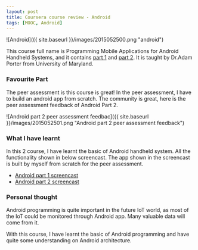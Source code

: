 ```yaml
---
layout: post
title: Coursera course review - Android
tags: [MOOC, Android]
---
```


![Android]({{ site.baseurl }}/images/2015052500.png "android")

This course full name is Programming Mobile Applications for Android Handheld Systems, and it contains
[part 1](https://www.coursera.org/course/androidpart1) and [part 2](https://www.coursera.org/course/androidpart2).
It is taught by Dr.Adam Porter from University of Maryland.

### Favourite Part

The peer assessment is this course is great! In the peer assessment, I have to build an android app from
scratch. The community is great, here is the peer assessment feedback of Android Part 2.

![Android part 2 peer assessment feedbac]({{ site.baseurl }}/images/2015052501.png "Android part 2 peer assessment feedback")

### What I have learnt

In this 2 course, I have learnt the basic of Android handheld system. All the functionality shown in below screencast.
The app shown in the screencast is built by myself from scratch for the peer assessment.

- [Android part 1 screencast](http://youtu.be/TKA1yBfg838)
- [Android part 2 screencast](http://youtu.be/9lSzp1w81Qg)

### Personal thought

Android programming is quite important in the future IoT world, as most of the IoT could be monitored
through Android app. Many valuable data will come from it.

With this course, I have learnt the basic of Android programming and have quite some understanding on
Android architecture.

